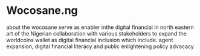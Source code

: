 # Wocosane.ng
about the wocosane 
serve as enabler inthe digital financial in north eastern art of the Nigerian  collaboration with various stakeholders to expand the worldcoins wallet as digital financial inclusion which include. agent expansion, digital financial literacy and public enlightening policy advocacy 

